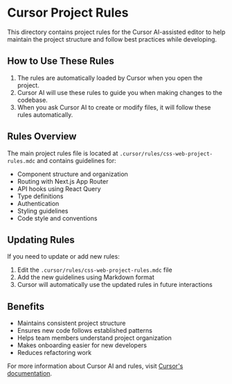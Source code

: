 # Cursor Project Rules

This directory contains project rules for the Cursor AI-assisted editor to help maintain the project structure and follow best practices while developing.

## How to Use These Rules

1. The rules are automatically loaded by Cursor when you open the project.
2. Cursor AI will use these rules to guide you when making changes to the codebase.
3. When you ask Cursor AI to create or modify files, it will follow these rules automatically.

## Rules Overview

The main project rules file is located at `.cursor/rules/css-web-project-rules.mdc` and contains guidelines for:

- Component structure and organization
- Routing with Next.js App Router
- API hooks using React Query
- Type definitions
- Authentication
- Styling guidelines
- Code style and conventions

## Updating Rules

If you need to update or add new rules:

1. Edit the `.cursor/rules/css-web-project-rules.mdc` file
2. Add the new guidelines using Markdown format
3. Cursor will automatically use the updated rules in future interactions

## Benefits

- Maintains consistent project structure
- Ensures new code follows established patterns
- Helps team members understand project organization
- Makes onboarding easier for new developers
- Reduces refactoring work

For more information about Cursor AI and rules, visit [Cursor's documentation](https://cursor.sh/docs). 
